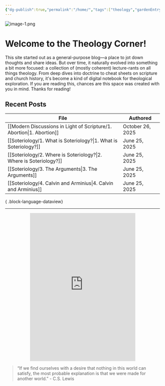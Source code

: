 ```yaml
---
{"dg-publish":true,"permalink":"/home/","tags":["theology","gardenEntry"],"noteIcon":""}
---
```


![image-1.png](/img/user/image-1.png)
# Welcome to the Theology Corner!
This site started out as a general-purpose blog—a place to jot down thoughts and share ideas. But over time, it naturally evolved into something a bit more focused: a collection of (mostly coherent) lecture-rants on all things theology. From deep dives into doctrine to cheat sheets on scripture and church history, it's become a kind of digital notebook for theological exploration. If you are reading this, chances are this space was created with you in mind. Thanks for reading!
## Recent Posts
| File                                                                     | Authored         |
| ------------------------------------------------------------------------ | ---------------- |
| [[Modern Discussions in Light of Scripture/1. Abortion\|1. Abortion]] | October 26, 2025 |
| [[Soteriology/1. What is Soteriology?\|1. What is Soteriology?]]      | June 25, 2025    |
| [[Soteriology/2. Where is Soteriology?\|2. Where is Soteriology?]]    | June 25, 2025    |
| [[Soteriology/3. The Arguments\|3. The Arguments]]                    | June 25, 2025    |
| [[Soteriology/4. Calvin and Arminius\|4. Calvin and Arminius]]        | June 25, 2025    |

{ .block-language-dataview}

---

<div style="display: flex; justify-content: center;">
  <iframe src="https://i.giphy.com/media/v1.Y2lkPTc5MGI3NjExOHlxZHlldDR1NXl6MmU5ZDNnbmRvdzBqZ2Z6cndlZnF1NTh0NDdnNCZlcD12MV9pbnRlcm5hbF9naWZfYnlfaWQmY3Q9Zw/N5B19awm2YvwMwf8JE/giphy.gif" 
          width="343" height="480" frameBorder="0" allowFullScreen></iframe>
</div>

> “If we find ourselves with a desire that nothing in this world can satisfy, the most probable explanation is that we were made for another world.” - C.S. Lewis